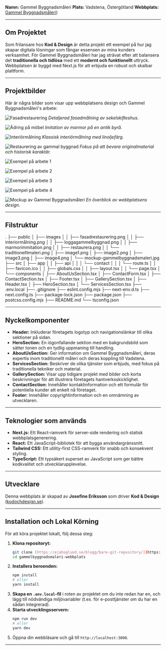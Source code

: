 **Namn:** Gammel Byggnadsmåleri
**Plats:** Vadstena, Östergötland
**Webbplats:** [Gammel Byggnadsmåleri](https://gammelbyggnadsmaleri.vercel.app/)) 

---

## Om Projektet

Som frilansare hos **Kod & Design** är detta projekt ett exempel på hur jag skapar digitala lösningar som fångar essensen av mina kunders verksamhet. För Gammel Byggnadsmåleri har jag strävat efter att balansera det **traditionella och tidlösa** med ett **modernt och funktionellt** uttryck. Webbplatsen är byggd med Next.js för att erbjuda en robust och skalbar plattform.

---

## Projektbilder

Här är några bilder som visar upp webbplatsens design och Gammel Byggnadsmåleri's arbete:

![Fasadrestaurering](public/images/fasadrestaurering.png)
*Detaljerad fasadmålning av sekelskifteshus.*

![Ådring på möbel](public/images/marmorimmitation.png)
*Imitation av marmor på en antik byrå.*

![Interiörmålning](public/images/interiormålning.png)
*Klassisk interiörmålning med linoljefärg.*

![Restaurering av gammal byggnad](public/images/restaurera.png)
*Fokus på att bevara originalmaterial och historisk karaktär.*

![Exempel på arbete 1](public/image1.png)

![Exempel på arbete 2](public/image2.png)

![Exempel på arbete 3](public/image3.png)

![Exempel på arbete 4](public/image4.png)

![Mockup av Gammel Byggnadsmåleri](public/mockup-gammelbyggnadsmaleri.jpg)
*En överblick av webbplatsens design.*

---

## Filstruktur

.
├── public
│   ├── images
│   │   ├── fasadrestaurering.png
│   │   ├── interiormålning.png
│   │   ├── loggagammelbyggnad.png
│   │   ├── marmorimmitation.png
│   │   ├── restaurera.png
│   │   └── traditionelltmaleri.png
│   ├── image1.png
│   ├── image2.png
│   ├── image3.png
│   ├── image4.png
│   └── mockup-gammelbyggnadsmaleri.jpg
├── src
│   ├── app
│   │   ├── api
│   │   │   └── contact
│   │   │       └── route.ts
│   │   ├── favicon.ico
│   │   ├── globals.css
│   │   ├── layout.tsx
│   │   └── page.tsx
│   └── components
│       ├── AboutUsSection.tsx
│       ├── ContactForm.tsx
│       ├── ContactSection.tsx
│       ├── Footer.tsx
│       ├── GallerySection.tsx
│       ├── Header.tsx
│       ├── HeroSection.tsx
│       └── ServicesSection.tsx
├── .env.local
├── .gitignore
├── eslint.config.mjs
├── next-env.d.ts
├── next.config.ts
├── package-lock.json
├── package.json
├── postcss.config.mjs
├── README.md
└── tsconfig.json


---

## Nyckelkomponenter

* **Header:** Inkluderar företagets logotyp och navigationslänkar till olika sektioner på sidan.
* **HeroSection:** En iögonfallande sektion med en bakgrundsbild som sätter tonen och en tydlig uppmaning till handling.
* **AboutUsSection:** Ger information om Gammel Byggnadsmåleri, deras expertis inom traditionellt måleri och deras koppling till Vadstena.
* **ServicesSection:** Beskriver de olika tjänster som erbjuds, med fokus på traditionella tekniker och material.
* **GallerySection:** Visar upp tidigare projekt med bilder och korta beskrivningar för att illustrera företagets hantverksskicklighet.
* **ContactSection:** Innehåller kontaktinformation och ett formulär för potentiella kunder att enkelt nå företaget.
* **Footer:** Innehåller copyrightinformation och en omnämning av utvecklaren.

---

## Teknologier som används

* **Next.js:** Ett React-ramverk för server-side rendering och statisk webbplatsgenerering.
* **React:** Ett JavaScript-bibliotek för att bygga användargränssnitt.
* **Tailwind CSS:** Ett utility-first CSS-ramverk för snabb och konsekvent styling.
* **TypeScript:** Ett typsäkert superset av JavaScript som ger bättre kodkvalitet och utvecklarupplevelse.

---

## Utvecklare

Denna webbplats är skapad av **Josefine Eriksson** som driver **Kod & Design** ([kodochdesign.se](https://kodochdesign.se)).

---

## Installation och Lokal Körning

För att köra projektet lokalt, följ dessa steg:

1.  **Klona repositoryt:**
    ```bash
    git clone [https://ejahoglund.se/blogg/bare-git-repository/](https://ejahoglund.se/blogg/bare-git-repository/)
    cd gammelbyggnadsmaleri-webbplats
    ```
2.  **Installera beroenden:**
    ```bash
    npm install
    # eller
    yarn install
    ```
3.  **Skapa en `.env.local`-fil** i roten av projektet om du inte redan har en, och lägg till nödvändiga miljövariabler (t.ex. för e-posttjänster om du har en sådan integrerad).
4.  **Starta utvecklingsservern:**
    ```bash
    npm run dev
    # eller
    yarn dev
    ```
5.  Öppna din webbläsare och gå till `http://localhost:3000`.

---

